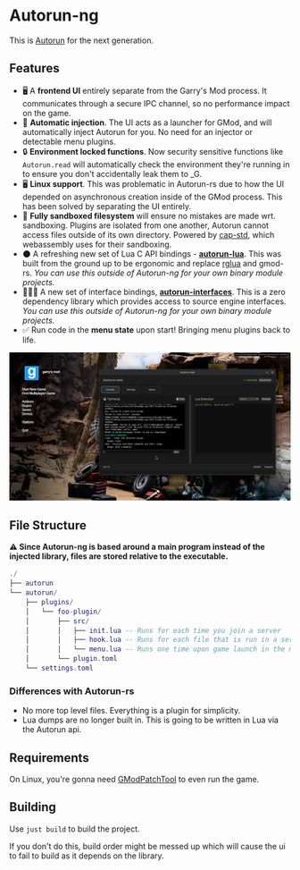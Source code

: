 # Autorun-ng

This is [Autorun](https://github.com/Vurv78/Autorun-rs) for the next generation.

## Features

- 🖥️ A **frontend UI** entirely separate from the Garry's Mod process. It communicates through a secure IPC channel, so no performance impact on the game.
- 💉 **Automatic injection**. The UI acts as a launcher for GMod, and will automatically inject Autorun for you. No need for an injector or detectable menu plugins.
- 🔒 **Environment locked functions**. Now security sensitive functions like `Autorun.read` will automatically check the environment they're running in to ensure you don't accidentally leak them to \_G.
- 🖥️ **Linux support**. This was problematic in Autorun-rs due to how the UI depended on asynchronous creation inside of the GMod process. This has been solved by separating the UI entirely.
- 📂 **Fully sandboxed filesystem** will ensure no mistakes are made wrt. sandboxing. Plugins are isolated from one another, Autorun cannot access files outside of its own directory. Powered by [cap-std](https://github.com/bytecodealliance/cap-std), which webassembly uses for their sandboxing.
- 🌑 A refreshing new set of Lua C API bindings - **[autorun-lua](./autorun-lua)**. This was built from the ground up to be ergonomic and replace [rglua](https://github.com/thevurv/rglua) and gmod-rs. _You can use this outside of Autorun-ng for your own binary module projects._
- 👨🏻‍💻 A new set of interface bindings, **[autorun-interfaces](./autorun-interfaces)**. This is a zero dependency library which provides access to source engine interfaces. _You can use this outside of Autorun-ng for your own binary module projects._
- ✅ Run code in the **menu state** upon start! Bringing menu plugins back to life.

![showcase](./assets/showcase.png)

## File Structure

**⚠️ Since Autorun-ng is based around a main program instead of the injected library, files are stored relative to the executable.**

```lua
./
├── autorun
└── autorun/
    ├── plugins/
    │   └── foo-plugin/
    │       ├── src/
    │       │   ├── init.lua -- Runs for each time you join a server
    │       │   ├── hook.lua -- Runs for each file that is run in a server
    │       │   └── menu.lua -- Runs one time upon game launch in the menu
    │       └── plugin.toml
    └── settings.toml
```

### Differences with Autorun-rs

- No more top level files. Everything is a plugin for simplicity.
- Lua dumps are no longer built in. This is going to be written in Lua via the Autorun api.

## Requirements

On Linux, you're gonna need [GModPatchTool](https://github.com/solsticegamestudios/GModPatchTool) to even run the game.

## Building

Use `just build` to build the project.

If you don't do this, build order might be messed up which will cause the ui to fail to build as it depends on the library.
